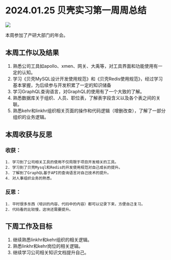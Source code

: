 # 2024.01.25 贝壳实习第一周周总结

![](https://ding-blog.oss-cn-chengdu.aliyuncs.com/images/%E5%BE%AE%E4%BF%A1%E5%9B%BE%E7%89%87%E7%BC%96%E8%BE%91_20240129203913.jpg)

本周参加了产研大部门的年会。

## 本周工作以及结果

1. 熟悉公司工具如apollo、xmen、网关、大禹等，对工具界面和功能使用有一定的认知。
2. 学习《贝壳MySQL设计开发使用规范》和《贝壳Redis使用规范》，经过学习基本掌握，为后续参与开发积累了一定的知识储备
3. 学习GraphQL查询语言，对GraphQL的使用有了一个大致的了解。
4. 熟悉数据库关于组织、人员、职位表，了解表字段含义以及各个表之间的关联。
5. 熟悉kehr和linkhr组织相关页面的操作和代码逻辑（增删改查），了解了一部分组织的业务逻辑。

## 本周收获与反思
### 收获：
	1. 学习到了公司相关工具的使用不仅局限于项目开发相关的工具。
	2. 学习到了贝壳Mysql和Redis的开发使用规范对自己成长的提升。
	3. 了解到了GraphQL基于API的查询语言对自己技术的提升。
	4. 对人事组织业务的熟悉。
### 反思：
	1. 平时很多东西（培训的内容、代码中的内容）都可以记录下来，方便自己复习。
	2. 代码看的比较慢，这块还需要提升。

## 下周工作及目标

1. 继续熟悉linkhr和kehr组织的相关逻辑。
2. 熟悉linkhr和kehr岗位的相关逻辑。
3. 继续学习公司相关知识文档提升自己。